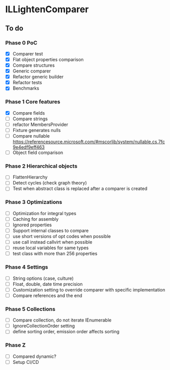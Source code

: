 # ILLightenComparer

## To do

### Phase 0 PoC

- [x] Comparer test
- [x] Flat object properties comparison
- [x] Compare structures
- [x] Generic comparer
- [x] Refactor generic builder
- [x] Refactor tests
- [x] Benchmarks

### Phase 1 Core features

- [x] Compare fields
- [ ] Compare strings
- [ ] refactor MembersProvider
- [ ] Fixture generates nulls
- [ ] Compare nullable https://referencesource.microsoft.com/#mscorlib/system/nullable.cs,7fc9e4edf9eff463
- [ ] Object field comparison

### Phase 2 Hierarchical objects

- [ ] FlattenHierarchy
- [ ] Detect cycles (check graph theory)
- [ ] Test when abstract class is replaced after a comparer is created

### Phase 3 Optimizations

- [ ] Optimization for integral types
- [ ] Caching for assembly
- [ ] Ignored properties
- [ ] Support internal classes to compare
- [ ] use short versions of opt codes when possible
- [ ] use call instead callvirt when possible
- [ ] reuse local variables for same types
- [ ] test class with more than 256 properties

### Phase 4 Settings

- [ ] String options (case, culture)
- [ ] Float, double, date time precision
- [ ] Customization setting to override comparer with specific implementation
- [ ] Compare references and the end

### Phase 5 Collections

- [ ] Compare collection, do not iterate IEnumerable
- [ ] IgnoreCollectionOrder setting
- [ ] define sorting order, emission order affects sorting

### Phase Z

- [ ] Compared dynamic?
- [ ] Setup CI/CD
